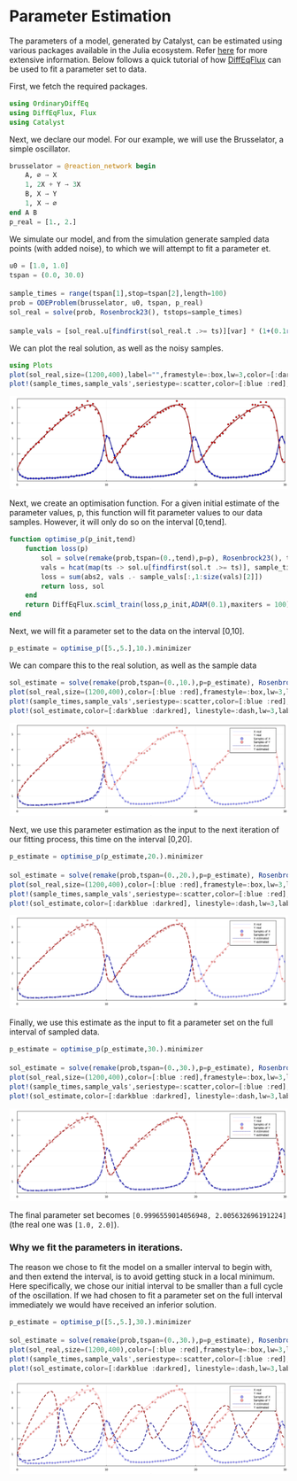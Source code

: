 # Parameter Estimation
The parameters of a model, generated by Catalyst, can be estimated using various packages available in the Julia ecosystem. Refer [here](https://diffeq.sciml.ai/stable/analysis/parameter_estimation/) for more extensive information. Below follows a quick tutorial of how [DiffEqFlux](https://diffeqflux.sciml.ai/dev/) can be used to fit a parameter set to data.

First, we fetch the required packages.
```julia
using OrdinaryDiffEq
using DiffEqFlux, Flux
using Catalyst
```

Next, we declare our model. For our example, we will use the Brusselator, a simple oscillator.
```julia
brusselator = @reaction_network begin
    A, ∅ → X
    1, 2X + Y → 3X
    B, X → Y
    1, X → ∅
end A B
p_real = [1., 2.]
```

We simulate our model, and from the simulation generate sampled data points (with added noise), to which we will attempt to fit a parameter et.
```julia
u0 = [1.0, 1.0]
tspan = (0.0, 30.0)

sample_times = range(tspan[1],stop=tspan[2],length=100)
prob = ODEProblem(brusselator, u0, tspan, p_real)
sol_real = solve(prob, Rosenbrock23(), tstops=sample_times)

sample_vals = [sol_real.u[findfirst(sol_real.t .>= ts)][var] * (1+(0.1rand()-0.05)) for var in 1:2, ts in sample_times];
```

We can plot the real solution, as well as the noisy samples.
```julia
using Plots
plot(sol_real,size=(1200,400),label="",framestyle=:box,lw=3,color=[:darkblue :darkred])
plot!(sample_times,sample_vals',seriestype=:scatter,color=[:blue :red],label="")
```
![parameter_estimation_plot1](../assets/parameter_estimation_plot1.svg)

Next, we create an optimisation function. For a given initial estimate of the parameter values, p, this function will fit parameter values to our data samples. However, it will only do so on the interval [0,tend].
```julia
function optimise_p(p_init,tend)
    function loss(p)
        sol = solve(remake(prob,tspan=(0.,tend),p=p), Rosenbrock23(), tstops=sample_times)
        vals = hcat(map(ts -> sol.u[findfirst(sol.t .>= ts)], sample_times[1:findlast(sample_times .<= tend)])...)    
        loss = sum(abs2, vals .- sample_vals[:,1:size(vals)[2]])   
        return loss, sol
    end
    return DiffEqFlux.sciml_train(loss,p_init,ADAM(0.1),maxiters = 100)
end
```

Next, we will fit a parameter set to the data on the interval [0,10].
```julia
p_estimate = optimise_p([5.,5.],10.).minimizer
```

We can compare this to the real solution, as well as the sample data
```julia
sol_estimate = solve(remake(prob,tspan=(0.,10.),p=p_estimate), Rosenbrock23())
plot(sol_real,size=(1200,400),color=[:blue :red],framestyle=:box,lw=3,label=["X real" "Y real"],linealpha=0.2)
plot!(sample_times,sample_vals',seriestype=:scatter,color=[:blue :red],label=["Samples of X" "Samples of Y"],alpha=0.4)
plot!(sol_estimate,color=[:darkblue :darkred], linestyle=:dash,lw=3,label=["X estimated" "Y estimated"],xlimit=tspan)
```
![parameter_estimation_plot2](../assets/parameter_estimation_plot2.svg)

Next, we use this parameter estimation as the input to the next iteration of our fitting process, this time on the interval [0,20].
```julia
p_estimate = optimise_p(p_estimate,20.).minimizer

sol_estimate = solve(remake(prob,tspan=(0.,20.),p=p_estimate), Rosenbrock23())
plot(sol_real,size=(1200,400),color=[:blue :red],framestyle=:box,lw=3,label=["X real" "Y real"],linealpha=0.2)
plot!(sample_times,sample_vals',seriestype=:scatter,color=[:blue :red],label=["Samples of X" "Samples of Y"],alpha=0.4)
plot!(sol_estimate,color=[:darkblue :darkred], linestyle=:dash,lw=3,label=["X estimated" "Y estimated"],xlimit=tspan)
```
![parameter_estimation_plot3](../assets/parameter_estimation_plot3.svg)

Finally, we use this estimate as the input to fit a parameter set on the full interval of sampled data.
```julia
p_estimate = optimise_p(p_estimate,30.).minimizer

sol_estimate = solve(remake(prob,tspan=(0.,30.),p=p_estimate), Rosenbrock23())
plot(sol_real,size=(1200,400),color=[:blue :red],framestyle=:box,lw=3,label=["X real" "Y real"],linealpha=0.2)
plot!(sample_times,sample_vals',seriestype=:scatter,color=[:blue :red],label=["Samples of X" "Samples of Y"],alpha=0.4)
plot!(sol_estimate,color=[:darkblue :darkred], linestyle=:dash,lw=3,label=["X estimated" "Y estimated"],xlimit=tspan)
```
![parameter_estimation_plot4](../assets/parameter_estimation_plot4.svg)

The final parameter set becomes `[0.9996559014056948, 2.005632696191224]` (the real one was `[1.0, 2.0]`).


### Why we fit the parameters in iterations.
The reason we chose to fit the model on a smaller interval to begin with, and then extend the interval, is to avoid getting stuck in a local minimum. Here specifically, we chose our initial interval to be smaller than a full cycle of the oscillation. If we had chosen to fit a parameter set on the full interval immediately we would have received an inferior solution.
```julia
p_estimate = optimise_p([5.,5.],30.).minimizer

sol_estimate = solve(remake(prob,tspan=(0.,30.),p=p_estimate), Rosenbrock23())
plot(sol_real,size=(1200,400),color=[:blue :red],framestyle=:box,lw=3,label=["X real" "Y real"],linealpha=0.2)
plot!(sample_times,sample_vals',seriestype=:scatter,color=[:blue :red],label=["Samples of X" "Samples of Y"],alpha=0.4)
plot!(sol_estimate,color=[:darkblue :darkred], linestyle=:dash,lw=3,label=["X estimated" "Y estimated"],xlimit=tspan)
```
![parameter_estimation_plot5](../assets/parameter_estimation_plot5.svg)


